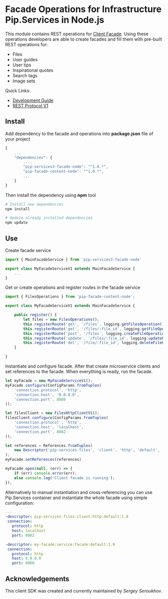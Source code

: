 # Facade Operations for Infrastructure Pip.Services in Node.js

This module contains REST operations for [Client Facade](github.com:pip-services/pip-services3-facade-node.git).
Using these operations developers are able to create facades and fill them with pre-built REST operations for:

* Files
* User guides
* User tips
* Inspirational quotes
* Search tags
* Image sets

<a name="links"></a> Quick Links:

* [Development Guide](doc/Development.md)
* [REST Protocol V1](doc/RestProtocolV1.md)

## Install

Add dependency to the facade and operations into **package.json** file of your project
```javascript
{
    ...
    "dependencies": {
        ....
        "pip-services3-facade-node": "^1.0.*",
        "pip-facade-content-node": "^1.0.*",
        ...
    }
}
```

Then install the dependency using **npm** tool
```bash
# Install new dependencies
npm install

# Update already installed dependencies
npm update
```

## Use

Create facade service
```typescript
import { MainFacadeService } from 'pip-services3-facade-node'

export class MyFacadeServiceV1 extends MainFacadeService {
    ...
}
```

Get or create operations and register routes in the facade service
```typescript
import { FilesOperations } from 'pip-facade-content-node';

export class MyFacadeServiceV1 extends MainFacadeService {

    public register() {
        let files = new FilesOperations();
        this.registerRoute('get', '/files', logging.getFilesOperation());
        this.registerRoute('get', '/files/:file_id', logging.getFileOperation());
        this.registerRoute('post', '/files', logging.createFileOperation());
        this.registerRoute('update', '/files/:file_id', logging.updateFileOperation());
        this.registerRoute('del', '/file/:file_id', logging.deleteFileOperation());
    }

}
```

Instantiate and configure facade. After that create microservice clients and set references to the facade.
When everything is ready, run the facade.
```typescript
let myFacade = new MyFacadeServiceV1();
myFacade.configure(ConfigParams.fromTuples(
    'connection.protocol', 'http',
    'connection.host', '0.0.0.0',
    'connection.port', 8080
));

let filesClient = new FilesHttpClientV1();
filesClient.configure(ConfigParams.fromTuples(
    'connection.protocol', 'http',
    'connection.host', 'localhost',
    'connection.port', 8082
));

let references = References.fromTuples(
    new Descriptor('pip-services-files', 'client', 'http', 'default', '1.0'), filesClient
);
myFacade.setReferences(references)

myFacade.open(null, (err) => {
    if (err) console.error(err);
    else console.log('Client facade is running');
});
```

Alternatively to manual instantiation and cross-referencing you can use Pip.Services container
and instantiate the whole facade using simple configuration:
```yaml
---
-descriptor: pip-services-files:client:http:default:1.0
 connection:
   protocol: http
   host: localhost
   port: 8082

-descriptor: my-facade:service:facade:default:1.0
 connection:
   protocol: http
   host: 0.0.0.0
   port: 8080
```

## Acknowledgements

This client SDK was created and currently maintained by *Sergey Seroukhov*.

